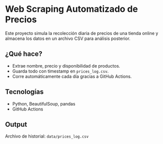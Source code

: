 # Web Scraping Automatizado de Precios

Este proyecto simula la recolección diaria de precios de una tienda online y almacena los datos en un archivo CSV para análisis posterior.

## ¿Qué hace?

- Extrae nombre, precio y disponibilidad de productos.
- Guarda todo con timestamp en `prices_log.csv`.
- Corre automáticamente cada día gracias a GitHub Actions.

## Tecnologías

- Python, BeautifulSoup, pandas
- GitHub Actions

## Output

Archivo de historial: `data/prices_log.csv`

